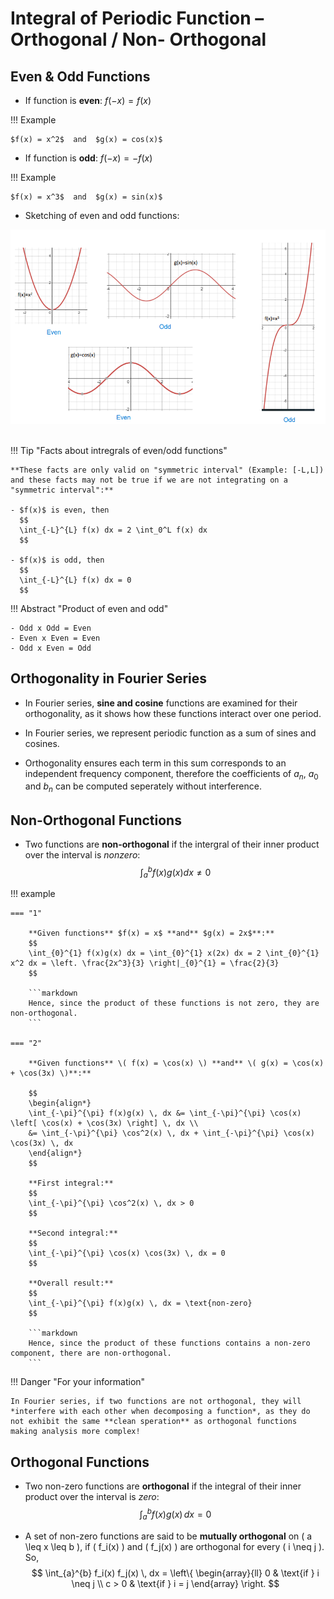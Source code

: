 # Integral of Periodic Function – Orthogonal / Non- Orthogonal

## Even & Odd Functions
- If function is **even**: $f(-x) = f(x)$

!!! Example

    $f(x) = x^2$  and  $g(x) = cos(x)$ 
    

- If function is **odd**: $f(-x) = -f(x)$

!!! Example

    $f(x) = x^3$  and  $g(x) = sin(x)$ 

- Sketching of even and odd functions: <br>

<div align="center">
  <img src="https://github.com/JoshuaOhYQ/BEEE/blob/3c26dc604f5f2f2f0e529b2a353afb4504c6f1d4/docs/ENG2053%20Engineering%20Math%203/Even.png?raw=true" alt="Even&Odd">
</div>

<br>

!!! Tip "Facts about intregrals of even/odd functions"

    **These facts are only valid on "symmetric interval" (Example: [-L,L]) and these facts may not be true if we are not integrating on a "symmetric interval":** 

    - $f(x)$ is even, then
      $$
      \int_{-L}^{L} f(x) dx = 2 \int_0^L f(x) dx
      $$

    - $f(x)$ is odd, then
      $$
      \int_{-L}^{L} f(x) dx = 0
      $$

!!! Abstract "Product of even and odd"

    - Odd x Odd = Even
    - Even x Even = Even
    - Odd x Even = Odd


## Orthogonality in Fourier Series
- In Fourier series, **sine and cosine** functions are examined for their orthogonality, as it shows how these functions interact over one period.

- In Fourier series, we represent periodic function as a sum of sines and cosines. 

- Orthogonality ensures each term in this sum corresponds to an independent frequency component, therefore the coefficients of $a_n$, $a_0$ and $b_n$ can be computed seperately without interference. 

## Non-Orthogonal Functions 
- Two functions are **non-orthogonal** if the intergral of their inner product over the interval is *nonzero*: 
  $$
  \int_{a}^{b} f(x)g(x) dx \neq 0
  $$

!!! example

    === "1"

        **Given functions** $f(x) = x$ **and** $g(x) = 2x$**:**
        $$
        \int_{0}^{1} f(x)g(x) dx = \int_{0}^{1} x(2x) dx = 2 \int_{0}^{1} x^2 dx = \left. \frac{2x^3}{3} \right|_{0}^{1} = \frac{2}{3}
        $$

        ```markdown
        Hence, since the product of these functions is not zero, they are non-orthogonal.
        ```

    === "2"

        **Given functions** \( f(x) = \cos(x) \) **and** \( g(x) = \cos(x) + \cos(3x) \)**:**

        $$
        \begin{align*}
        \int_{-\pi}^{\pi} f(x)g(x) \, dx &= \int_{-\pi}^{\pi} \cos(x) \left[ \cos(x) + \cos(3x) \right] \, dx \\
        &= \int_{-\pi}^{\pi} \cos^2(x) \, dx + \int_{-\pi}^{\pi} \cos(x) \cos(3x) \, dx
        \end{align*}
        $$

        **First integral:**
        $$
        \int_{-\pi}^{\pi} \cos^2(x) \, dx > 0
        $$

        **Second integral:**
        $$
        \int_{-\pi}^{\pi} \cos(x) \cos(3x) \, dx = 0
        $$

        **Overall result:**
        $$
        \int_{-\pi}^{\pi} f(x)g(x) \, dx = \text{non-zero}
        $$

        ```markdown
        Hence, since the product of these functions contains a non-zero component, there are non-orthogonal.
        ```

!!! Danger "For your information"

    In Fourier series, if two functions are not orthogonal, they will *interfere with each other when decomposing a function*, as they do  not exhibit the same **clean speration** as orthogonal functions making analysis more complex!


## Orthogonal Functions
- Two non-zero functions are **orthogonal** if the integral of their inner product over the interval is *zero*:  
  $$
  \int_{a}^{b} f(x)g(x) \, dx = 0
  $$

- A set of non-zero functions are said to be **mutually orthogonal** on \( a \leq x \leq b \), if \( f_i(x) \) and \( f_j(x) \) are orthogonal for every \( i \neq j \). So,  
  $$
  \int_{a}^{b} f_i(x) f_j(x) \, dx = \left\{
  \begin{array}{ll} 
  0 & \text{if } i \neq j \\ 
  c > 0 & \text{if } i = j 
  \end{array}
  \right.
  $$

















